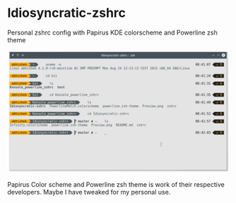 # Idiosyncratic-zshrc
Personal zshrc config with Papirus KDE colorscheme and Powerline zsh theme

![Preview](https://github.com/0x221E/Idiosyncratic-zshrc/blob/master/Look-Preview.png)

Papirus Color scheme and Powerline zsh theme is work of their respective developers.
Maybe I have tweaked for my personal use.
